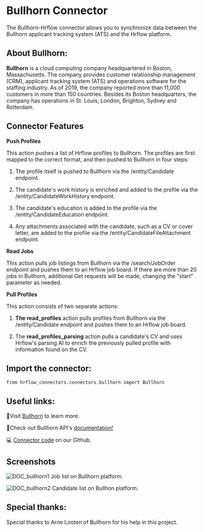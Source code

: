 
# Bullhorn Connector

The Bullhorn-Hrflow connector allows you to synchronize data between the Bullhorn applicant tracking system (ATS) and the Hrflow platform.


## About Bullhorn:
  
  **Bullhorn** is a cloud computing company headquartered in Boston, Massachusetts. The company provides customer relationship management (CRM), applicant tracking system (ATS) and operations software for the staffing industry. As of 2019, the company reported more than 11,000 customers in more than 150 countries. Besides its Boston headquarters, the company has operations in St. Louis, London, Brighton, Sydney and Rotterdam.


## Connector Features

**Push Profiles**

This action pushes a list of Hrflow profiles to Bullhorn. The profiles are first mapped to the correct format, and then pushed to Bullhorn in four steps:

1.  The profile itself is pushed to Bullhorn via the /entity/Candidate endpoint.
    
2.  The candidate's work history is enriched and added to the profile via the /entity/CandidateWorkHistory endpoint.
    
3.  The candidate's education is added to the profile via the /entity/CandidateEducation endpoint.
    
4.  Any attachments associated with the candidate, such as a CV or cover letter, are added to the profile via the /entity/CandidateFileAttachment endpoint.
    

**Read Jobs**

This action pulls job listings from Bullhorn via the /search/JobOrder endpoint and pushes them to an Hrflow job board. If there are more than 20 jobs in Bullhorn, additional Get requests will be made, changing the "start" parameter as needed.

**Pull Profiles**

This action consists of two separate actions:

1.  **The read_profiles** action pulls profiles from Bullhorn via the /entity/Candidate endpoint and pushes them to an Hrflow job board.
    
2.  The **read_profiles_parsing** action pulls a candidate's CV and uses Hrflow's parsing AI to enrich the previously pulled profile with information found on the CV.


## Import the connector:

```from hrflow_connectors.connectors.bullhorn import Bullhorn```


## Useful links:

📄Visit [Bullhorn]([https://www.bullhorn.com/]) to learn more.

📄Check out Bullhorn API's [documentation!]([https://bullhorn.github.io/rest-api-docs/])

💻 [Connector code]([https://github.com/Riminder/hrflow-connectors/tree/master/src/hrflow_connectors/connectors/bullhorn]) on our Github.


## Screenshots

![DOC_bullhorn1](https://user-images.githubusercontent.com/46778695/213147416-a4e473ca-093b-47d6-82a0-5bfd0f67a46f.png)
Job list on Bullhorn platform.


![DOC_bullhorn2](https://user-images.githubusercontent.com/46778695/213147446-848b9ab1-17e6-4dde-8207-229330104e9b.png)
Candidate list on Bullhon platform.


## Special thanks:

Special thanks to Arne Looten of Bullhorn for his help in this project.

